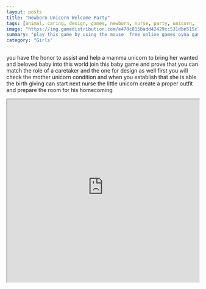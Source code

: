 ```yaml
---
layout: posts
title: "Newborn Unicorn Welcome Party"
tags: [animal, caring, design, games, newborn, nurse, party, unicorn, free, online, games, oyna, game, free, games, play, play, games]
image: "https://img.gamedistribution.com/e478c815badd42429cc531dbe515c745.jpg"
summary: "play this game by using the mouse  free online games oyna game free games play play games"
category: "Girls"
---
```


you have the honor to assist and help a mamma unicorn to bring her wanted and beloved baby into this world join this baby game and prove that you can match the role of a caretaker and the one for design as well first you will check the mother unicorn condition and when you establish that she is able the birth giving can start next nurse the little unicorn create a proper outfit and prepare the room for his homecoming

<iframe width="100%" height="480px;" src="https://flash.gamedistribution.com?game=e478c815badd42429cc531dbe515c745"></iframe>